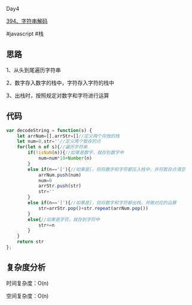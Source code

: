 Day4

[394、字符串解码](https://leetcode-cn.com/problems/decode-string/)

#javascript #栈
## 思路
1、从头到尾遍历字符串

2、数字存入数字的栈中，字符存入字符的栈中

3、出栈时，按照规定对数字和字符进行运算

## 代码
```javascript
var decodeString = function(s) {
    let arrNum=[],arrStr=[]//定义两个存放的栈
    let num=0,str=''//定义两个暂存的点
    for(let n of s){//遍历字符串
        if(!isNaN(n)){//如果是数字，就存到数字中
            num=num*10+Number(n)
        }
        else if(n=='['){//如果是[，则将数字和字符都压入栈中，并将暂存点清空
            arrNum.push(num)
            num=0
            arrStr.push(str)
            str=''
        }
        else if(n==']'){//如果是]，则将数字和字符都出栈，并做对应的运算
            str=arrStr.pop()+str.repeat(arrNum.pop())
        }
        else{//如果是字符，就存到字符中
            str+=n
        }
    }
    return str
};
```
## 复杂度分析
时间复杂度：O(n)

空间复杂度：O(n)
